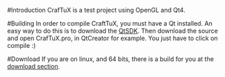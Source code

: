 #Introduction
CrafTuX is a test project using OpenGL and Qt4.

#Building
In order to compile CraftTuX, you must have a Qt installed. An easy way to do this is to download the [QtSDK](http://qt.nokia.com/downloads/).
Then download the source and open CrafTuX.pro, in QtCreator for example. You just have to click on compile :)

#Download
If you are on linux, and 64 bits, there is a build for you at the [download section](https://github.com/Glycaa/CrafTuX/downloads).